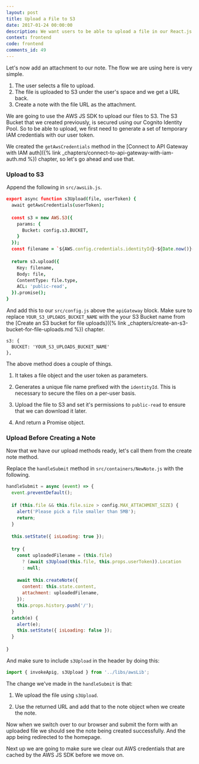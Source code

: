 ```yaml
---
layout: post
title: Upload a File to S3
date: 2017-01-24 00:00:00
description: We want users to be able to upload a file in our React.js app and add it as an attachment to their note. To upload files to S3 directly from our React.js app we first need to get temporary IAM credentials using the AWS JS SDK. We can then use the AWS.S3 “upload” method to upload a file.
context: frontend
code: frontend
comments_id: 49
---
```


Let's now add an attachment to our note. The flow we are using here is very simple.

1. The user selects a file to upload.
2. The file is uploaded to S3 under the user's space and we get a URL back. 
3. Create a note with the file URL as the attachment.

We are going to use the AWS JS SDK to upload our files to S3. The S3 Bucket that we created previously, is secured using our Cognito Identity Pool. So to be able to upload, we first need to generate a set of temporary IAM credentials with our user token.

We created the `getAwsCredentials` method in the [Connect to API Gateway with IAM auth]({% link _chapters/connect-to-api-gateway-with-iam-auth.md %}) chapter, so let's go ahead and use that.

### Upload to S3

<img class="code-marker" src="/assets/s.png" />Append the following in `src/awsLib.js`.

``` coffee
export async function s3Upload(file, userToken) {
  await getAwsCredentials(userToken);

  const s3 = new AWS.S3({
    params: {
      Bucket: config.s3.BUCKET,
    }
  });
  const filename = `${AWS.config.credentials.identityId}-${Date.now()}-${file.name}`;

  return s3.upload({
    Key: filename,
    Body: file,
    ContentType: file.type,
    ACL: 'public-read',
  }).promise();
}
```

<img class="code-marker" src="/assets/s.png" />And add this to our `src/config.js` above the `apiGateway` block. Make sure to replace `YOUR_S3_UPLOADS_BUCKET_NAME` with the your S3 Bucket name from the [Create an S3 bucket for file uploads]({% link _chapters/create-an-s3-bucket-for-file-uploads.md %}) chapter.

```
s3: {
  BUCKET: 'YOUR_S3_UPLOADS_BUCKET_NAME'
},
```

The above method does a couple of things.

1. It takes a file object and the user token as parameters.

2. Generates a unique file name prefixed with the `identityId`. This is necessary to secure the files on a per-user basis.

3. Upload the file to S3 and set it's permissions to `public-read` to ensure that we can download it later.

4. And return a Promise object.

### Upload Before Creating a Note

Now that we have our upload methods ready, let's call them from the create note method.

<img class="code-marker" src="/assets/s.png" />Replace the `handleSubmit` method in `src/containers/NewNote.js` with the following.

``` javascript
handleSubmit = async (event) => {
  event.preventDefault();

  if (this.file && this.file.size > config.MAX_ATTACHMENT_SIZE) {
    alert('Please pick a file smaller than 5MB');
    return;
  }

  this.setState({ isLoading: true });

  try {
    const uploadedFilename = (this.file)
      ? (await s3Upload(this.file, this.props.userToken)).Location
      : null;

    await this.createNote({
      content: this.state.content,
      attachment: uploadedFilename,
    });
    this.props.history.push('/');
  }
  catch(e) {
    alert(e);
    this.setState({ isLoading: false });
  }

}
```

<img class="code-marker" src="/assets/s.png" />And make sure to include `s3Upload` in the header by doing this:

``` javascript
import { invokeApig, s3Upload } from '../libs/awsLib';
```

The change we've made in the `handleSubmit` is that:

1. We upload the file using `s3Upload`.

2. Use the returned URL and add that to the note object when we create the note.

Now when we switch over to our browser and submit the form with an uploaded file we should see the note being created successfully. And the app being redirected to the homepage.

Next up we are going to make sure we clear out AWS credentials that are cached by the AWS JS SDK before we move on.
